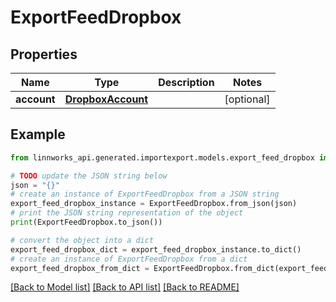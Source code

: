 # ExportFeedDropbox


## Properties

Name | Type | Description | Notes
------------ | ------------- | ------------- | -------------
**account** | [**DropboxAccount**](DropboxAccount.md) |  | [optional] 

## Example

```python
from linnworks_api.generated.importexport.models.export_feed_dropbox import ExportFeedDropbox

# TODO update the JSON string below
json = "{}"
# create an instance of ExportFeedDropbox from a JSON string
export_feed_dropbox_instance = ExportFeedDropbox.from_json(json)
# print the JSON string representation of the object
print(ExportFeedDropbox.to_json())

# convert the object into a dict
export_feed_dropbox_dict = export_feed_dropbox_instance.to_dict()
# create an instance of ExportFeedDropbox from a dict
export_feed_dropbox_from_dict = ExportFeedDropbox.from_dict(export_feed_dropbox_dict)
```
[[Back to Model list]](../README.md#documentation-for-models) [[Back to API list]](../README.md#documentation-for-api-endpoints) [[Back to README]](../README.md)


